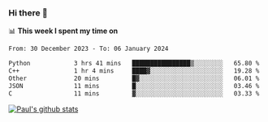 ### Hi there 👋

📊 **This week I spent my time on**
<!--START_SECTION:waka-->

```txt
From: 30 December 2023 - To: 06 January 2024

Python            3 hrs 41 mins   ████████████████▒░░░░░░░░   65.80 %
C++               1 hr 4 mins     ████▓░░░░░░░░░░░░░░░░░░░░   19.28 %
Other             20 mins         █▓░░░░░░░░░░░░░░░░░░░░░░░   06.01 %
JSON              11 mins         █░░░░░░░░░░░░░░░░░░░░░░░░   03.46 %
C                 11 mins         ▓░░░░░░░░░░░░░░░░░░░░░░░░   03.33 %
```

<!--END_SECTION:waka-->


[![Paul's github stats](https://github-readme-stats.vercel.app/api?username=mickeyouyou&theme=dracula&show_icons=true)](https://github.com/anuraghazra/github-readme-stats)
